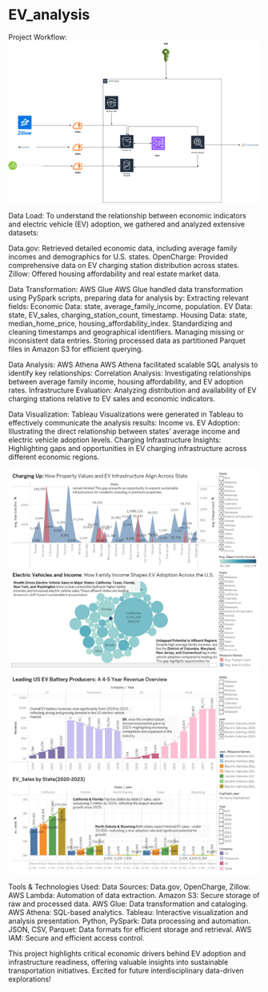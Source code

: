 # EV_analysis


Project Workflow:
![image](https://github.com/Jyothivardhana0009/EV_analysis/blob/main/EV_workflow.png)

Data Load:
To understand the relationship between economic indicators and electric vehicle (EV) adoption, we gathered and analyzed extensive datasets:

Data.gov: Retrieved detailed economic data, including average family incomes and demographics for U.S. states.
OpenCharge: Provided comprehensive data on EV charging station distribution across states.
Zillow: Offered housing affordability and real estate market data.


Data Transformation: AWS Glue
AWS Glue handled data transformation using PySpark scripts, preparing data for analysis by:
Extracting relevant fields:
  Economic Data: state, average_family_income, population.
  EV Data: state, EV_sales, charging_station_count, timestamp.
  Housing Data: state, median_home_price, housing_affordability_index.
  Standardizing and cleaning timestamps and geographical identifiers. 
  Managing missing or inconsistent data entries.
  Storing processed data as partitioned Parquet files in Amazon S3 for efficient querying.

Data Analysis: AWS Athena
AWS Athena facilitated scalable SQL analysis to identify key relationships:
  Correlation Analysis: Investigating relationships between average family income, housing affordability, and EV adoption rates.
  Infrastructure Evaluation: Analyzing distribution and availability of EV charging stations relative to EV sales and economic indicators.
  
Data Visualization: Tableau
Visualizations were generated in Tableau to effectively communicate the analysis results:
  Income vs. EV Adoption: Illustrating the direct relationship between states’ average income and electric vehicle adoption levels.
  Charging Infrastructure Insights: Highlighting gaps and opportunities in EV charging infrastructure across different economic regions.

![image](https://github.com/Jyothivardhana0009/EV_analysis/blob/main/image.png)
![image](https://github.com/Jyothivardhana0009/EV_analysis/blob/main/EV_2.jpg)

 

 Tools & Technologies Used:
   Data Sources: Data.gov, OpenCharge, Zillow.
   AWS Lambda: Automation of data extraction. 
   Amazon S3: Secure storage of raw and processed data.
   AWS Glue: Data transformation and cataloging.
   AWS Athena: SQL-based analytics.
   Tableau: Interactive visualization and analysis presentation.
   Python, PySpark: Data processing and automation.
   JSON, CSV, Parquet: Data formats for efficient storage and retrieval.
   AWS IAM: Secure and efficient access control.

This project highlights critical economic drivers behind EV adoption and infrastructure readiness, offering valuable insights into sustainable transportation initiatives. Excited for future interdisciplinary data-driven explorations!

